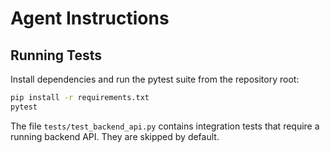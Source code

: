 # Agent Instructions

## Running Tests

Install dependencies and run the pytest suite from the repository root:

```bash
pip install -r requirements.txt
pytest
```

The file `tests/test_backend_api.py` contains integration tests that require a running backend API. They are skipped by default.
